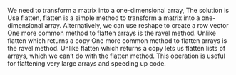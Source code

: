 We need to transform a matrix into a one-dimensional array, The solution is Use flatten, flatten is a simple method to transform a matrix into a one-dimensional array. Alternatively, we can use reshape to create a row vector
One more common method to flatten arrays is the ravel method. Unlike flatten which returns a copy One more common method to flatten arrays is the ravel method. Unlike flatten which returns a copy lets us flatten lists of arrays,
which we can’t do with the flatten method. This operation is useful for flattening very large arrays and speeding up code.
